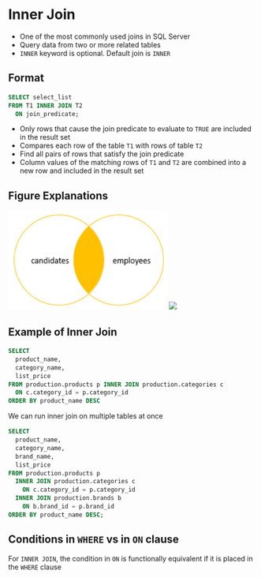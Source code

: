 # Inner Join

- One of the most commonly used joins in SQL Server
- Query data from two or more related tables
- `INNER` keyword is optional. Default join is `INNER`

## Format

```sql
SELECT select_list
FROM T1 INNER JOIN T2 
  ON join_predicate;
```

- Only rows that cause the join predicate to evaluate to `TRUE` are included in the result set
- Compares each row of the table `T1` with rows of table `T2`
- Find all pairs of rows that satisfy the join predicate
- Column values of the matching rows of `T1` and `T2` are combined into a new row and included in the result set

## Figure Explanations

<img src="../../figures/venn-diagram-inner-join.png">
<img src="../../figures/inner-join-explanation
.png">

## Example of Inner Join

```sql
SELECT
  product_name,
  category_name,
  list_price
FROM production.products p INNER JOIN production.categories c 
  ON c.category_id = p.category_id
ORDER BY product_name DESC
```

We can run inner join on multiple tables at once

```sql
SELECT
  product_name,
  category_name,
  brand_name,
  list_price
FROM production.products p 
  INNER JOIN production.categories c 
    ON c.category_id = p.category_id
  INNER JOIN production.brands b 
    ON b.brand_id = p.brand_id
ORDER BY product_name DESC;
```

## Conditions in `WHERE` vs in `ON` clause

For `INNER JOIN`, the condition in `ON` is functionally equivalent if it is placed in the `WHERE` clause
